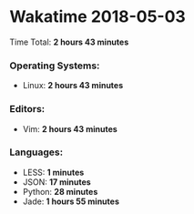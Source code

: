 # Wakatime 2018-05-03

Time Total: **2 hours 43 minutes**

### Operating Systems:
- Linux: **2 hours 43 minutes** 

### Editors:
- Vim: **2 hours 43 minutes** 

### Languages:
- LESS: **1 minutes** 
- JSON: **17 minutes** 
- Python: **28 minutes** 
- Jade: **1 hours 55 minutes** 

